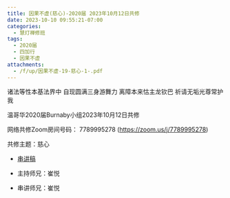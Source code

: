 ```yaml
---
title: 因果不虚(慈心)-2020届 2023年10月12日共修
date: 2023-10-10 09:55:21-07:00
categories:
  - 慧灯禅修班
tags:
  - 2020届
  - 四加行
  - 因果不虚
attachments:
  - /f/up/因果不虚-19-慈心-1-.pdf
---
```

诸法等性本基法界中 自现圆满三身游舞力
离障本来怙主龙钦巴 祈请无垢光尊常护我

温哥华2020届Burnaby小组2023年10月12日共修

网络共修Zoom房间号码： 7789995278 (<https://zoom.us/j/7789995278>)

共修主题：慈心
* [串讲稿](/f/up/因果不虚-19-慈心-1-.pdf)

* 主持师兄：崔悦
* 串讲师兄：崔悦